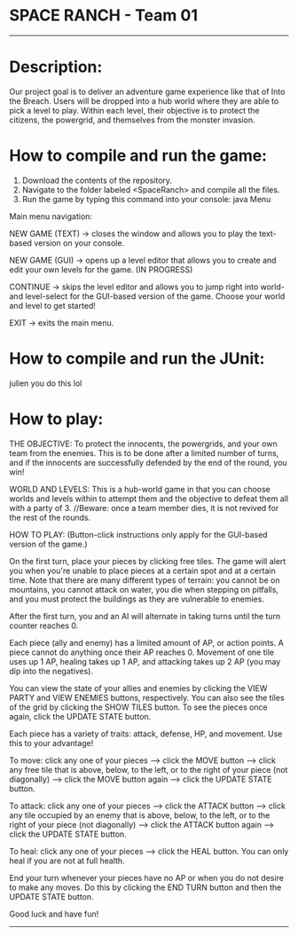 # SPACE RANCH - Team 01

---------------------------------------------------------------------------------------------------------------------------------
# Description:
Our project goal is to deliver an adventure game experience like that of Into the Breach. Users will be dropped into a hub world where they are able to pick a level to play. Within each level, their objective is to protect the citizens, the powergrid, and themselves from the monster invasion.

# How to compile and run the game:
1. Download the contents of the repository.
2. Navigate to the folder labeled \<SpaceRanch\> and compile all the files.
3. Run the game by typing this command into your console: java Menu

Main menu navigation:

NEW GAME (TEXT) -> closes the window and allows you to play the text-based version on your console.

NEW GAME (GUI) -> opens up a level editor that allows you to create and edit your own levels for the game. (IN PROGRESS)

CONTINUE -> skips the level editor and allows you to jump right into world- and level-select for the GUI-based version of the game. Choose your world and level to get started!

EXIT -> exits the main menu.

# How to compile and run the JUnit:
julien you do this lol

# How to play:
THE OBJECTIVE:
To protect the innocents, the powergrids, and your own team from the enemies. This is to be done after a limited number of turns, and if the innocents are successfully defended by the end of the round, you win!

WORLD AND LEVELS:
This is a hub-world game in that you can choose worlds and levels within to attempt them and the objective to defeat them all with a party of 3. //Beware: once a team member dies, it is not revived for the rest of the rounds.

HOW TO PLAY:
(Button-click instructions only apply for the GUI-based version of the game.)

On the first turn, place your pieces by clicking free tiles. The game will alert you when you're unable to place pieces at a certain spot and at a certain time. Note that there are many different types of terrain: you cannot be on mountains, you cannot attack on water, you die when stepping on pitfalls, and you must protect the buildings as they are vulnerable to enemies.

After the first turn, you and an AI will alternate in taking turns until the turn counter reaches 0.

Each piece (ally and enemy) has a limited amount of AP, or action points. A piece cannot do anything once their AP reaches 0. Movement of one tile uses up 1 AP, healing takes up 1 AP, and attacking takes up 2 AP (you may dip into the negatives).

You can view the state of your allies and enemies by clicking the VIEW PARTY and VIEW ENEMIES buttons, respectively. You can also see the tiles of the grid by clicking the SHOW TILES button. To see the pieces once again, click the UPDATE STATE button.

Each piece has a variety of traits: attack, defense, HP, and movement. Use this to your advantage!

To move: click any one of your pieces --> click the MOVE button --> click any free tile that is above, below, to the left, or to the right of your piece (not diagonally) --> click the MOVE button again --> click the UPDATE STATE button.

To attack: click any one of your pieces --> click the ATTACK button --> click any tile occupied by an enemy that is above, below, to the left, or to the right of your piece (not diagonally) --> click the ATTACK button again --> click the UPDATE STATE button.

To heal: click any one of your pieces --> click the HEAL button. You can only heal if you are not at full health.

End your turn whenever your pieces have no AP or when you do not desire to make any moves. Do this by clicking the END TURN button and then the UPDATE STATE button. 

Good luck and have fun!

------------------------------------------------------------------------------------------------------------------------------




